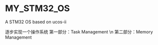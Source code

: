 # MY_STM32_OS
A STM32 OS based on ucos-ii



逐步实现一个操作系统
第一部分：Task Management  \n
第二部分：Memory Management
